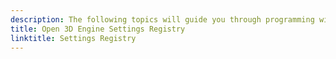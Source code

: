 ```yaml
---
description: The following topics will guide you through programming with and for O3DE. 
title: Open 3D Engine Settings Registry
linktitle: Settings Registry 
---
```


